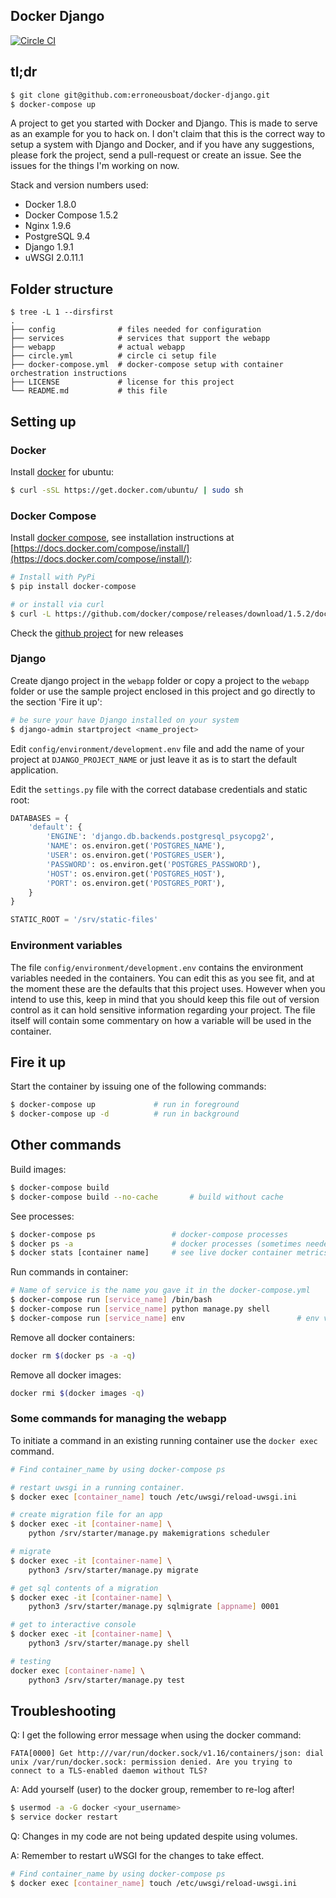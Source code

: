 Docker Django
-------------

[![Circle CI](https://circleci.com/gh/erroneousboat/docker-django/tree/master.svg?style=shield)](https://circleci.com/gh/erroneousboat/docker-django/tree/master)

## tl;dr
```bash
$ git clone git@github.com:erroneousboat/docker-django.git
$ docker-compose up
```

A project to get you started with Docker and Django. This is made to
serve as an example for you to hack on. I don't claim that this is the
correct way to setup a system with Django and Docker, and if you have any
suggestions, please fork the project, send a pull-request or create an issue.
See the issues for the things I'm working on now.

Stack and version numbers used:

- Docker                1.8.0
- Docker Compose        1.5.2
- Nginx                 1.9.6
- PostgreSQL            9.4
- Django                1.9.1
- uWSGI                 2.0.11.1


## Folder structure

```
$ tree -L 1 --dirsfirst
.
├── config              # files needed for configuration
├── services            # services that support the webapp
├── webapp              # actual webapp
├── circle.yml          # circle ci setup file
├── docker-compose.yml  # docker-compose setup with container orchestration instructions
├── LICENSE             # license for this project
└── README.md           # this file
```

## Setting up

### Docker
Install [docker](https://docker.io) for ubuntu:

```bash
$ curl -sSL https://get.docker.com/ubuntu/ | sudo sh
```

### Docker Compose
Install [docker compose](https://github.com/docker/compose), see installation
instructions at [https://docs.docker.com/compose/install/](https://docs.docker.com/compose/install/):

```bash
# Install with PyPi
$ pip install docker-compose

# or install via curl
$ curl -L https://github.com/docker/compose/releases/download/1.5.2/docker-compose-`uname -s`-`uname -m` > /usr/local/bin/docker-compose
```

Check the [github project](https://github.com/docker/docker-compose/releases) for new releases

### Django
Create django project in the `webapp` folder or copy a project to the `webapp`
folder or use the sample project enclosed in this project and go directly to
the section 'Fire it up':

```bash
# be sure your have Django installed on your system
$ django-admin startproject <name_project>
```

Edit `config/environment/development.env` file and add the name of your
project at `DJANGO_PROJECT_NAME` or just leave it as is to start the default
application.


Edit the `settings.py` file with the correct database credentials and static
root:

```python
DATABASES = {
    'default': {
        'ENGINE': 'django.db.backends.postgresql_psycopg2',
        'NAME': os.environ.get('POSTGRES_NAME'),
        'USER': os.environ.get('POSTGRES_USER'),
        'PASSWORD': os.environ.get('POSTGRES_PASSWORD'),
        'HOST': os.environ.get('POSTGRES_HOST'),
        'PORT': os.environ.get('POSTGRES_PORT'),
    }
}

STATIC_ROOT = '/srv/static-files'
```

### Environment variables
The file `config/environment/development.env` contains the environment
variables needed in the containers. You can edit this as you see fit, and at
the moment these are the defaults that this project uses. However when you
intend to use this, keep in mind that you should keep this file out of version
control as it can hold sensitive information regarding your project. The file
itself will contain some commentary on how a variable will be used in the
container.

## Fire it up
Start the container by issuing one of the following commands:
```bash
$ docker-compose up             # run in foreground
$ docker-compose up -d          # run in background
```

## Other commands
Build images:
```bash
$ docker-compose build
$ docker-compose build --no-cache       # build without cache
```

See processes:
```bash
$ docker-compose ps                 # docker-compose processes
$ docker ps -a                      # docker processes (sometimes needed)
$ docker stats [container name]     # see live docker container metrics
```

Run commands in container:
```bash
# Name of service is the name you gave it in the docker-compose.yml
$ docker-compose run [service_name] /bin/bash
$ docker-compose run [service_name] python manage.py shell
$ docker-compose run [service_name] env                         # env vars
```

Remove all docker containers:
```bash
docker rm $(docker ps -a -q)
```

Remove all docker images:
```bash
docker rmi $(docker images -q)
```

### Some commands for managing the webapp
To initiate a command in an existing running container use the `docker exec`
command.

```bash
# Find container_name by using docker-compose ps

# restart uwsgi in a running container.
$ docker exec [container_name] touch /etc/uwsgi/reload-uwsgi.ini

# create migration file for an app
$ docker exec -it [container-name] \
    python /srv/starter/manage.py makemigrations scheduler

# migrate
$ docker exec -it [container-name] \
    python3 /srv/starter/manage.py migrate

# get sql contents of a migration
$ docker exec -it [container-name] \
    python3 /srv/starter/manage.py sqlmigrate [appname] 0001

# get to interactive console
$ docker exec -it [container-name] \
    python3 /srv/starter/manage.py shell

# testing
docker exec [container-name] \
    python3 /srv/starter/manage.py test
```

## Troubleshooting
Q: I get the following error message when using the docker command:

```
FATA[0000] Get http:///var/run/docker.sock/v1.16/containers/json: dial unix /var/run/docker.sock: permission denied. Are you trying to connect to a TLS-enabled daemon without TLS?

```

A: Add yourself (user) to the docker group, remember to re-log after!

```bash
$ usermod -a -G docker <your_username>
$ service docker restart
```

Q: Changes in my code are not being updated despite using volumes.

A: Remember to restart uWSGI for the changes to take effect.

```bash
# Find container_name by using docker-compose ps
$ docker exec [container_name] touch /etc/uwsgi/reload-uwsgi.ini
```
